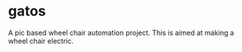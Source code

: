 # gatos
A pic based wheel chair automation project. This is aimed at making a wheel chair electric.
